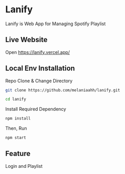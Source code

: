 # Lanify
Lanify is Web App for Managing Spotify Playlist

## Live Website
Open https://lanify.vercel.app/

## Local Env Installation
Repo Clone & Change Directory
```bash
git clone https://github.com/melaniaahh/lanify.git

cd lanify

```
Install Required Dependency
```bash
npm install
```

Then, Run
```bash
npm start
```


## Feature
Login and Playlist